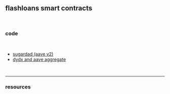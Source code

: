 ## flashloans smart contracts

<br>

### code

<br>

* [sugardad (aave v2)](https://github.com/fifikobayashi/SugarDaddyFlashloan)
* [dydx and aave aggregate](https://github.com/fifikobayashi/Aggregated-Flashloan)

<br>

---

### resources
